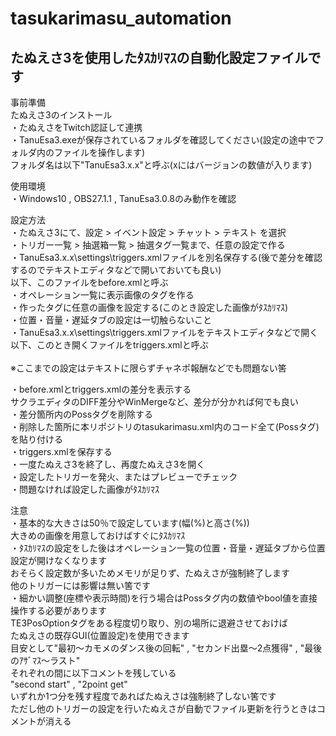 # tasukarimasu_automation
## たぬえさ3を使用したﾀｽｶﾘﾏｽの自動化設定ファイルです

事前準備<br>
    たぬえさ3のインストール<br>
・たぬえさをTwitch認証して連携<br>
・TanuEsa3.exeが保存されているフォルダを確認してください(設定の途中でフォルダ内のファイルを操作します)<br>
  フォルダ名は以下"TanuEsa3.x.x"と呼ぶ(xにはバージョンの数値が入ります)<br>

使用環境<br>
・Windows10 , OBS27.1.1 , TanuEsa3.0.8のみ動作を確認<br>

設定方法<br>
・たぬえさ3にて、設定 > イベント設定 > チャット > テキスト を選択<br>
・トリガー一覧 > 抽選箱一覧 > 抽選タグ一覧まで、任意の設定で作る<br>
・TanuEsa3.x.x\settings\triggers.xmlファイルを別名保存する(後で差分を確認するのでテキストエディタなどで開いておいても良い)<br>
  以下、このファイルをbefore.xmlと呼ぶ<br>
・オペレーション一覧に表示画像のタグを作る<br>
・作ったタグに任意の画像を設定する(このとき設定した画像がﾀｽｶﾘﾏｽ)<br>
・位置・音量・遅延タブの設定は一切触らないこと<br>
・TanuEsa3.x.x\settings\triggers.xmlファイルをテキストエディタなどで開く<br>
  以下、このとき開くファイルをtriggers.xmlと呼ぶ<br><br>
※ここまでの設定はテキストに限らずチャネポ報酬などでも問題ない筈<br>

・before.xmlとtriggers.xmlの差分を表示する<br>
  サクラエディタのDIFF差分やWinMergeなど、差分が分かれば何でも良い<br>
・差分箇所内のPossタグを削除する<br>
・削除した箇所に本リポジトリのtasukarimasu.xml内のコード全て(Possタグ)を貼り付ける<br>
・triggers.xmlを保存する<br>
・一度たぬえさ3を終了し、再度たぬえさ3を開く<br>
・設定したトリガーを発火、またはプレビューでチェック<br>
・問題なければ設定した画像がﾀｽｶﾘﾏｽ<br>



注意<br>
・基本的な大きさは50％で設定しています(幅(%)と高さ(%))<br>
  大きめの画像を用意しておけばすぐにﾀｽｶﾘﾏｽ<br>
・ﾀｽｶﾘﾏｽの設定をした後はオペレーション一覧の位置・音量・遅延タブから位置設定が開けなくなります<br>
  おそらく設定数が多いためメモリが足りず、たぬえさが強制終了します<br>
  他のトリガーには影響は無い筈です<br>
・細かい調整(座標や表示時間)を行う場合はPossタグ内の数値やbool値を直接操作する必要があります<br>
  TE3PosOptionタグをある程度切り取り、別の場所に退避させておけば<br>
  たぬえさの既存GUI(位置設定)を使用できます<br>
  目安として"最初～カモメのダンス後の回転" , "セカンド出塁～2点獲得" , "最後のｱｻﾞﾏｽ～ラスト"<br>
  それぞれの間に以下コメントを残している<br>
  "second start" , "2point get"<br>
  いずれか1つ分を残す程度であればたぬえさは強制終了しない筈です<br>
  ただし他のトリガーの設定を行いたぬえさが自動でファイル更新を行うときはコメントが消える<br>
